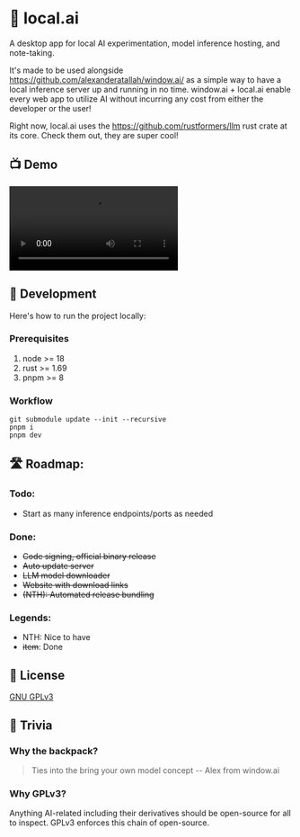# 🎒 local.ai

A desktop app for local AI experimentation, model inference hosting, and note-taking.

It's made to be used alongside https://github.com/alexanderatallah/window.ai/ as a simple way to have a local inference server up and running in no time. window.ai + local.ai enable every web app to utilize AI without incurring any cost from either the developer or the user!

Right now, local.ai uses the https://github.com/rustformers/llm rust crate at its core. Check them out, they are super cool!

## 📺 Demo

<!-- https://github.com/louisgv/local.ai/assets/6723574/900f6d83-0867-4aa1-886a-e3c59b144864 -->
<video src="https://github.com/louisgv/local.ai/assets/6723574/ba4a04dc-5087-4725-b619-165ad774aedd" controls="controls" style="max-width: 470px;">
</video>

<!-- https://github.com/louisgv/local.ai/assets/6723574/c56400b4-4520-47da-80fb-ab8552a2683b
 -->

## 🧵 Development

Here's how to run the project locally:

### Prerequisites

1. node >= 18
2. rust >= 1.69
3. pnpm >= 8

### Workflow

```
git submodule update --init --recursive
pnpm i
pnpm dev
```

## 🛣️ Roadmap:

### Todo:

- Start as many inference endpoints/ports as needed

### Done:

- ~~Code signing, official binary release~~
- ~~Auto update server~~
- ~~LLM model downloader~~
- ~~Website with download links~~
- ~~(NTH): Automated release bundling~~

### Legends:

- NTH: Nice to have
- ~~item~~: Done

## 🪪 License

[GNU GPLv3](./LICENSE)

## 🤔 Trivia

### Why the backpack?

> Ties into the bring your own model concept -- Alex from window.ai

### Why GPLv3?

Anything AI-related including their derivatives should be open-source for all to inspect. GPLv3 enforces this chain of open-source.
